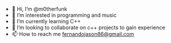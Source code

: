 - 👋 Hi, I’m @m0therfunk
- 👀 I’m interested in programming and music
- 🌱 I’m currently learning C++
- 💞️ I’m looking to collaborate on c++ projects to gain experience 
- 📫 How to reach me fernandojason86@gmail.com 

<!---
m0therfunk/m0therfunk is a ✨ special ✨ repository because its `README.md` (this file) appears on your GitHub profile.
You can click the Preview link to take a look at your changes.
--->
